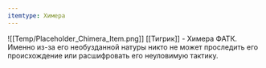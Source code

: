 ```yaml
---
itemtype: Химера
---
```

![[Temp/Placeholder_Chimera_Item.png]]
[[Тигрик]] - Химера ФАТК. Именно из-за его необузданной натуры никто не может проследить его происхождение или расшифровать его неуловимую тактику.

